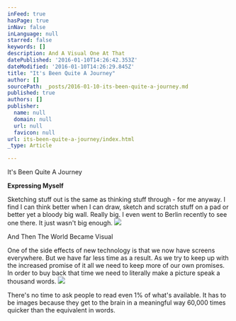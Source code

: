 ```yaml
---
inFeed: true
hasPage: true
inNav: false
inLanguage: null
starred: false
keywords: []
description: And A Visual One At That
datePublished: '2016-01-10T14:26:42.353Z'
dateModified: '2016-01-10T14:26:29.845Z'
title: "It's Been Quite A Journey"
author: []
sourcePath: _posts/2016-01-10-its-been-quite-a-journey.md
published: true
authors: []
publisher:
  name: null
  domain: null
  url: null
  favicon: null
url: its-been-quite-a-journey/index.html
_type: Article

---
```

It's Been Quite A Journey

**Expressing Myself**

Sketching stuff out is the same as thinking stuff through - for me anyway. I find I can think better when I can draw, sketch and scratch stuff on a pad or better yet a bloody big wall. Really big. I even went to Berlin recently to see one there. It just wasn't big enough.
![](https://the-grid-user-content.s3-us-west-2.amazonaws.com/dd22eda7-3dd9-4988-a3a3-55ab023c036e.jpg)

And Then The World Became Visual

One of the side effects of new technology is that we now have screens everywhere. But we have far less time as a result. As we try to keep up with the increased promise of it all we need to keep more of our own promises. In order to buy back that time we need to literally make a picture speak a thousand words.
![](https://the-grid-user-content.s3-us-west-2.amazonaws.com/10ee992b-c66f-4390-956e-4591fc53853b.jpg)

There's no time to ask people to read even 1% of what's available. It has to be images because they get to the brain in a meaningful way 60,000 times quicker than the equivalent in words.